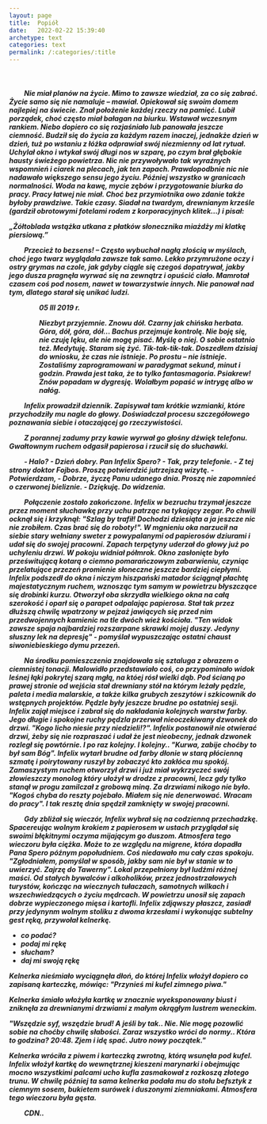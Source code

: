 ```yaml
---
layout: page
title:  Popiół
date:   2022-02-22 15:39:40
archetype: text
categories: text
permalink: /:categories/:title
---
```

<br/>

<h5>

<p style="text-indent: 6%; ">Nie miał planów na życie. Mimo to zawsze wiedział, za co się zabrać. Życie samo się nie namaluje – mawiał. Opiekował się swoim domem najlepiej na świecie. Znał położenie każdej rzeczy na pamięć. Lubił porządek, choć często miał bałagan na biurku. Wstawał wczesnym rankiem. Niebo dopiero co się rozjaśniało lub panowała jeszcze ciemność. Budził się do życia za każdym razem inaczej, jednakże dzień w dzień, tuż po wstaniu z łóżka odprawiał swój niezmienny od lat rytuał. Uchylał okno i  wtykał swój długi nos w szparę, po czym brał głębokie hausty świeżego powietrza. Nic nie przywoływało tak wyraźnych wspomnień i ciarek na plecach, jak ten zapach. Prawdopodbnie nic nie nadawało większego sensu jego życiu. Później wszystko w  granicach normalności. Woda na kawę, mycie zębów i przygotowanie biurka do pracy. Pracy łatwej nie miał. Choć bez przymiotnika owo zdanie także byłoby prawdziwe. Takie czasy. Siadał na twardym, drewnianym krześle (gardził obrotowymi fotelami rodem z korporacyjnych klitek...) i pisał:
</p>

<p><i>
„Żółtoblada wstążka utkana z płatków słonecznika miażdży mi klatkę piersiową.”
</i></p>

<p style="text-indent: 6%; ">Przecież to bezsens! – Często wybuchał nagłą złością w myślach, choć jego twarz wyglądała  zawsze tak samo. Lekko przymrużone oczy i ostry grymas na czole, jak gdyby ciągle się czegoś dopatrywał, jakby jego dusza pragnęła wyrwać się na zewnątrz i opuścić ciało. Mamrotał czasem coś pod nosem, nawet w towarzystwie innych. Nie panował nad tym, dlatego starał się unikać ludzi.



<p style="margin-left: 12%;">05 III 2019 r.<br/>

<p style="margin-left: 12%;">Niezbyt przyjemnie. Znowu dół. Czarny jak chińska herbata. Góra, dół, góra, dół… Bachus przejmuje kontrolę. Nie boję się, nie czuję lęku, ale nie mogę pisać. Myślę o niej. O sobie ostatnio też. Medytuję. Staram się żyć. Tik-tak-tik-tak. Doszedłem dzisiaj do wniosku,  że czas nie istnieje. Po prostu –  nie istnieje. Zostaliśmy zaprogramowani w paradygmat sekund, minut i godzin. Prawda jest taka, że to tylko fantasmagoria. Psiakrew! Znów popadam w dygresję. Wolałbym popaść w intrygę albo w nałóg.


<p style="text-indent: 6%; ">Infelix prowadził dziennik. Zapisywał tam krótkie wzmianki, które przychodziły mu nagle do głowy. Doświadczał procesu szczegółowego poznawania siebie i otaczającej go rzeczywistości.



<p style="text-indent: 6%; ">Z porannej zadumy przy kawie wyrwał go głośny dźwięk telefonu. Gwałtownym ruchem odgasił papierosa i rzucił się do słuchawki.
<p style="text-indent: 6%; ">
- Halo?
- Dzień dobry. Pan Infelix Spero?
- Tak, przy telefonie.
- Z tej strony doktor Fojbos. Proszę potwierdzić jutrzejszą wizytę.
- Potwierdzam,
- Dobrze, życzę Panu udanego dnia. Proszę nie zapomnieć o czerwonej bieliznie.
- Dziękuję. Do widzenia.


<p style="text-indent: 6%; ">Połączenie zostało zakończone. Infelix w bezruchu trzymał jeszcze przez moment słuchawkę przy uchu patrząc na tykający zegar. Po chwili ocknął się i krzyknął: "Szlag by trafił! Dochodzi dziesiąta a ja jeszcze nic nie zrobiłem. Czas brać się do roboty!". W mgnieniu oka narzucił na siebie stary wełniany sweter z powypalanymi od papierosów dziurami i udał się do swojej pracowni. Zapach terpętyny uderzał do głowy już po uchyleniu drzwi. W pokoju widniał półmrok. Okno zasłonięte było prześwitującą kotarą o ciemno pomarańczowym zabarwieniu, czyniąc przelatujące przezeń promienie słoneczne jeszcze bardziej ciepłymi. Infelix podszedł do okna i niczym hiszpański matador ściągnął płachtę majestatycznym ruchem, wznosząc tym samym w powietrzu błyszczące się drobinki kurzu. Otworzył oba skrzydła wielkiego okna na całą szerokość i oparł się o parapet odpalając papierosa. Stał tak przez dłuższą chwilę wpatrzony w pejzaż jawiących się przed nim przedwojennych kamienic na tle dwóch wież kościoła. "Ten widok zawsze spaja najbardziej rozszarpane skrawki mojej duszy. Jedyny słuszny lek na depresję" - pomyślał wypuszczając ostatni chaust siwoniebieskiego dymu przezeń.

<p style="text-indent: 6%; ">Na środku pomieszczenia znajdowała się sztaluga z obrazem o ciemnistej tonacji. Malowidło przedstawiało coś, co przypominało widok leśnej łąki pokrytej szarą mgłą, na któej rósł wielki dąb. Pod ścianą po prawej stronie od wejścia stał drewniany stół na którym leżały pędzle, paleta i media malarskie, a także kilka grubych zeszytów i szkicownik do wstępnych projektów. Pędzle były jeszcze brudne po ostatniej sesji. Infelix zajął miejsce i zabrał się do nakładania kolejnych warstw farby. Jego długie i spokojne ruchy pędzla przerwał nieoczekiwany dzwonek do drzwi. "Kogo licho niesie przy niedzieli!?". Infelix postanowił nie otwierać drzwi, żeby się nie rozpraszać i udał że jest nieobecny, jednak dzwonek rozległ się powtórnie. I po raz kolejny. I kolejny.. "Kurwa, zabije choćby to był sam Bóg". Infelix wytarł brudne od farby dłonie w starą płócienną szmatę i poirytowany ruszył by zobaczyć kto zakłóca mu spokój. Zamaszystym ruchem otworzył drzwi i już miał wykrzyczeć swój złowieszczy monolog który ułożył w drodze z pracowni, lecz gdy tylko stanął w progu zamilczał z grobową miną. Za drzwiami nikogo nie było. "Kogoś chyba do reszty pojebało. Miałem się nie denerwować. Wracam do pracy". I tak resztę dnia spędził zamknięty w swojej pracowni. 

<p style="text-indent: 6%; ">Gdy zbliżał się wieczór, Infelix wybrał się na codzienną przechadzkę. Spacereując wolnym krokiem z papierosem w ustach przyglądał się swoimi błękitnymi oczyma mijającym go duszom. Atmosfera tego wieczoru była ciężka. Może to ze względu na migrene, która dopadła Pana Spero późnym popołudniem. Coś niedawało mu cały czas spokoju. "Zgłodniałem, pomyślał w sposób, jakby sam nie był w stanie w to uwierzyć. Zajrzę do Tawerny". Lokal przepełniony był ludźmi różnej maści. Od stałych bywalców i alkoholików, przez jednostrzałowych turystów, kończąc na wiecznych tułaczach, samotnych wilkach i wszechwiedzących o życiu mędrcach. W powietrzu unosił się zapach dobrze wypieczonego mięsa i kartofli. Infelix zdjąwszy płaszcz, zasiadł przy jedynynm wolnym stoliku z dwoma krzesłami i wykonując subtelny gest ręką, przywołał kelnerkę. 

- co podać?
- podaj mi rękę
- słucham?
- daj mi swoją rękę

Kelnerka nieśmiało wyciągnęła dłoń, do której Infelix włożył dopiero co zapisaną karteczkę, mówiąc: "Przynieś mi kufel zimnego piwa."

Kelnerka śmiało włożyła kartkę w znacznie wyeksponowany biust i zniknęła za drewnianymi drzwiami z małym okrągłym lustrem weneckim.

"Wszędzie syf, wszędzie brud! A jeśli by tak.. Nie. Nie mogę pozowlić sobie na choćby chwilę słabości. Zaraz wszystko wróci do normy.. Która to godzina? 20:48. Zjem i idę spać. Jutro nowy początek."

Kelnerka wróciła z piwem i karteczką zwrotną, którą wsunęła pod kufel. Infelix włożył kartkę do wewnętrznej kieszeni marynarki i obejmując mocno wszystkimi palcami ucho kufla zasmakował z rozkoszą złotego trunu. W chwilę później ta sama kelnerka podała mu do stołu befsztyk z ciemnym sosem, bukietem surówek i duszonymi ziemniakami. Atmosfera tego wieczoru była gęsta.

<p style="text-indent: 6%; ">CDN..